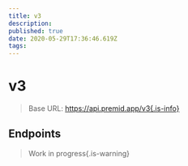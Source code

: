 ```yaml
---
title: v3
description: 
published: true
date: 2020-05-29T17:36:46.619Z
tags: 
---
```


# v3

> Base URL:
https://api.premid.app/v3{.is-info}


## Endpoints
> Work in progress{.is-warning}